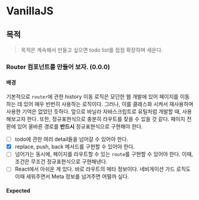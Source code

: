 # VanillaJS

## 목적

> 목적은 계속해서 만들고 싶으면 todo list를 점점 확장하며 세운다.

### Router 컴포넌트를 만들어 보자. (0.0.0)

#### 배경

기본적으로 `router`에 관한 history 이동 로직은 모던한 웹 개발에 있어 페이지를 이동하는 데 있어 매우 빈번히 사용하는 로직이다. 그러나, 이를 클래스화 시켜서 재사용하며 사용한 기억은 없었던 듯하다. 앞으로 바닐라 자바스크립트로 유틸처럼 개발할 때, 사용해보고자 한다.
또한, 정규표현식으로 충분히 라우트를 찾을 수 있을 것 같다. 페이지 전환에 있어 올바른 경로를 **반드시** 정규표현식으로 구현해야 한다.

- [ ] todo에 관한 여러 detail들을 넘어갈 수 있어야 한다.
- [x] replace, push, back 메서드를 구현할 수 있어야 한다.
- [ ] 넘어가는 동시에, 페이지를 라우트할 수 있는 `route`를 구현할 수 있어야 한다. 이때, 조건은 무조건 정규표현식으로 구현해낸다.
- [ ] React에서 아쉬운 게 있다. 바로 라우트의 메타 정보이다. 네비게이션 가드 로직도 이때 세워주면서 Meta 정보를 넘겨주면 어떨까 싶다.

#### Expected